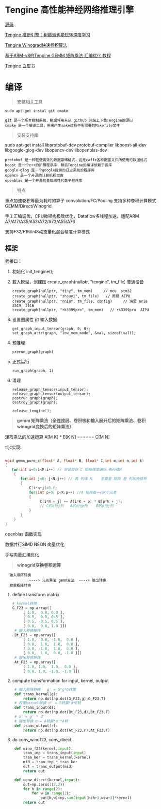 # Tengine 高性能神经网络推理引擎

[源码](https://github.com/Ewenwan/Tengine)

[Tengine 推断引擎：树莓派也能玩转深度学习](https://shumeipai.nxez.com/2018/12/07/tengine-inference-engine-raspberry-pi-deep-learning.html)

[Tengine Winograd快速卷积算法 ](https://github.com/Ewenwan/Winograd_tutorial_python)

[基于ARM-v8的Tengine GEMM 矩阵乘法 汇编优化 教程 ](https://github.com/Ewenwan/Tengine_gemm_tutorial)

[Tengine 白皮书](https://cdn-file.aijishu.com/494/739/494739128-5d51139b186ca.pdf?_upt=c49f6b9e1588562426)

# 编译

>  安装相关工具

    sudo apt-get instal git cmake

    git 是一个版本控制系统，稍后将用来从 github 网站上下载Tengine的源码
    cmake 是一个编译工具，用来产生make过程中所需要的Makefile文件
    
> 安装支持库

sudo apt-get install libprotobuf-dev protobuf-compiler libboost-all-dev libgoogle-glog-dev libopencv-dev libopenblas-dev

    protobuf 是一种轻便高效的数据存储格式，这是caffe各种配置文件所使用的数据格式
    boost 是一个c++的扩展程序库，稍后Tengine的编译依赖于该库
    google-glog 是一个google提供的日志系统的程序库
    opencv 是一个开源的计算机视觉库
    openblas 是一个开源的基础线性代数子程序库

> 特点

重点加速卷积等最为耗时的算子 convolution/FC/Pooling 支持多种卷积计算模式 GEMM/Direct/Winogrid

手工汇编调优，CPU微架构极致优化，Dataflow多线程加速，适配ARM A7/A17/A35/A53/A72/A73/A55/A76

支持F32/F16/Int8动态量化混合精度计算模式


## 框架

老接口：

1. 初始化 init_tengine();

2. 载入模型，创建图 create_graph(nullptr, "tengine", tm_file)  普通设备

       create_graph(nullptr, "tiny", tm_mem)     // mcu  stm32
       create_graph(nullptr, "zhouyi", tm_file)   // 周易 AIPU
       create_graph(nullptr, "nnie", tm_file, config)     // 海思 nnie 3519  3516
       create_graph(nullptr, "rk3399pro", tm_mem)   // rk3399pro  AIPU

3. 设置图属性 和 输入数据
     
       get_graph_input_tensor(graph, 0, 0);
       set_graph_attr(graph, "low_mem_mode", &val, sizeof(val));
       
4. 预推理 
       
       prerun_graph(graph)
       
5. 正式运行
       
       run_graph(graph, 1)
       
6. 清理

       release_graph_tensor(input_tensor);
       release_graph_tensor(output_tensor);
       postrun_graph(graph);
       destroy_graph(graph);

       release_tengine();
       


> **gemm  矩阵乘法（全连接层、卷积核和输入展开后的矩阵乘法、卷积winogrid变换后的矩阵乘法）**

矩阵乘法的加速运算 A[M K] * B[K N]  ======  C[M N]

纯c实现:
```C

void gemm_pure_c(float* A, float* B, float* C,int m,int n,int k)
{
   for(int i=0;i<M;i++) // 安装目标 C 矩阵维度遍历 先行维M  
    {
       for(int j=0; j<N;j++) // 再 列维 N    主要是 矩阵 是 列优先排布
       {
           C[i*n+j]=0.f;
           for(int p=0; p<K;p++) //A 矩阵每一行K个元素
           {
                C[i*N + j] += A[i*K + p] * B[p*N + j];
                // C的i行j列   A的i行p列    B的p行j列
           }
       }
    }
}

```

openblas 函数实现

数据并行SIMD  NEON 向量优化

手写向量汇编优化

> **winogrid变换卷积运算**


      输入矩阵转换
               ----> 元素乘法 gemm算法  ----> 输出转换
      权重矩阵转换
      
      
1. define transform matrix
   ```python
   # kernel转换
   G_F23 = np.array([
        [ 1.0,  0.0, 0.0 ],
        [ 0.5,  0.5, 0.5 ],
        [ 0.5, -0.5, 0.5 ],
        [ 0.0,  0.0, 1.0 ]])
    # 输入转换矩阵
    Bt_F23 = np.array([
        [ 1.0,  0.0, -1.0,  0.0 ],
        [ 0.0,  1.0,  1.0,  0.0 ],
        [ 0.0, -1.0,  1.0,  0.0 ],
        [ 0.0,  1.0,  0.0, -1.0 ]])
    # 输出转换矩阵    
    At_F23 = np.array([
        [ 1.0, 1.0,  1.0,  0.0 ],
        [ 0.0, 1.0, -1.0, -1.0 ]])
   ```
2. compute transformation for input, kernel, output
   ```python
    # 输入矩阵转换   g' = G*g*G转置 
    def trans_kernel(g):
        return np.dot(np.dot(G_F23,g),G_F23.T)
    # 权重kernel转换 d' = B转置*d*B转
    def trans_input(d):
        return np.dot(np.dot(Bt_F23,d),Bt_F23.T)
    # o' = g' * d'
    # 输出转换 o = A转置*o'*A转
    def trans_output(r):
        return np.dot(np.dot(At_F23,r),At_F23.T)
   ```
3. do conv_winof23, conv_direct
   ```python
    def wino_f23(kernel,input):
        tran_inp = trans_input(input)
        tran_ker = trans_kernel(kernel)
        mid = tran_inp * tran_ker
        out = trans_output(mid)
        return out

    def conv_direct(kernel,input):
        out=np.zeros((2,2))
        for h in range(2):
            for w in range(2):
                out[h,w]=np.sum(input[h:h+3,w:w+3]*kernel)
        return out
   ```
      




